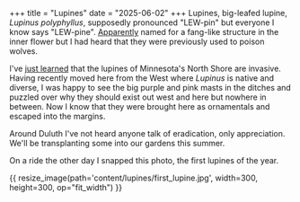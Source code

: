 +++
title = "Lupines"
date = "2025-06-02"
+++
Lupines, big-leafed lupine, *Lupinus polyphyllus*, supposedly pronounced
"LEW-pin" but everyone I know says "LEW-pine".
[Apparently](https://en.wiktionary.org/wiki/lupin#English) named for a
fang-like structure in the inner flower but I had heard that they were
previously used to poison wolves.

I've [just learned](https://en.wikipedia.org/wiki/Lupinus_polyphyllus) that the
lupines of Minnesota's North Shore are invasive. Having recently moved here
from the West where *Lupinus* is native and diverse, I was happy to see the big
purple and pink masts in the ditches and puzzled over why they should exist out
west and here but nowhere in between. Now I know that they were brought here as
ornamentals and escaped into the margins.

Around Duluth I've not heard anyone talk of eradication, only appreciation.
We'll be transplanting some into our gardens this summer.

On a ride the other day I snapped this photo, the first lupines of the year.

{{ resize_image(path='content/lupines/first_lupine.jpg', width=300, height=300, op="fit_width") }}
